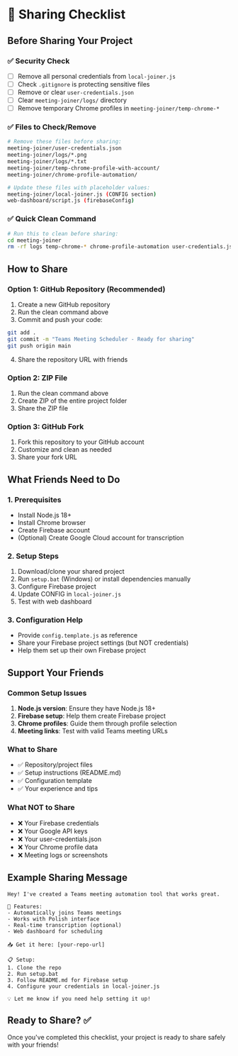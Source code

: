 # 🚀 Sharing Checklist

## Before Sharing Your Project

### ✅ Security Check
- [ ] Remove all personal credentials from `local-joiner.js`
- [ ] Check `.gitignore` is protecting sensitive files
- [ ] Remove or clear `user-credentials.json`
- [ ] Clear `meeting-joiner/logs/` directory
- [ ] Remove temporary Chrome profiles in `meeting-joiner/temp-chrome-*`

### ✅ Files to Check/Remove
```bash
# Remove these files before sharing:
meeting-joiner/user-credentials.json
meeting-joiner/logs/*.png
meeting-joiner/logs/*.txt
meeting-joiner/temp-chrome-profile-with-account/
meeting-joiner/chrome-profile-automation/

# Update these files with placeholder values:
meeting-joiner/local-joiner.js (CONFIG section)
web-dashboard/script.js (firebaseConfig)
```

### ✅ Quick Clean Command
```bash
# Run this to clean before sharing:
cd meeting-joiner
rm -rf logs temp-chrome-* chrome-profile-automation user-credentials.json
```

## How to Share

### Option 1: GitHub Repository (Recommended)
1. Create a new GitHub repository
2. Run the clean command above
3. Commit and push your code:
```bash
git add .
git commit -m "Teams Meeting Scheduler - Ready for sharing"
git push origin main
```
4. Share the repository URL with friends

### Option 2: ZIP File
1. Run the clean command above
2. Create ZIP of the entire project folder
3. Share the ZIP file

### Option 3: GitHub Fork
1. Fork this repository to your GitHub account
2. Customize and clean as needed
3. Share your fork URL

## What Friends Need to Do

### 1. Prerequisites
- Install Node.js 18+
- Install Chrome browser
- Create Firebase account
- (Optional) Create Google Cloud account for transcription

### 2. Setup Steps
1. Download/clone your shared project
2. Run `setup.bat` (Windows) or install dependencies manually
3. Configure Firebase project
4. Update CONFIG in `local-joiner.js`
5. Test with web dashboard

### 3. Configuration Help
- Provide `config.template.js` as reference
- Share your Firebase project settings (but NOT credentials)
- Help them set up their own Firebase project

## Support Your Friends

### Common Setup Issues
1. **Node.js version**: Ensure they have Node.js 18+
2. **Firebase setup**: Help them create Firebase project
3. **Chrome profiles**: Guide them through profile selection
4. **Meeting links**: Test with valid Teams meeting URLs

### What to Share
- ✅ Repository/project files
- ✅ Setup instructions (README.md)
- ✅ Configuration template
- ✅ Your experience and tips

### What NOT to Share
- ❌ Your Firebase credentials
- ❌ Your Google API keys
- ❌ Your user-credentials.json
- ❌ Your Chrome profile data
- ❌ Meeting logs or screenshots

## Example Sharing Message

```
Hey! I've created a Teams meeting automation tool that works great.

🎯 Features:
- Automatically joins Teams meetings
- Works with Polish interface
- Real-time transcription (optional)
- Web dashboard for scheduling

📥 Get it here: [your-repo-url]

📋 Setup:
1. Clone the repo
2. Run setup.bat
3. Follow README.md for Firebase setup
4. Configure your credentials in local-joiner.js

💡 Let me know if you need help setting it up!
```

## Ready to Share? ✅

Once you've completed this checklist, your project is ready to share safely with your friends!
